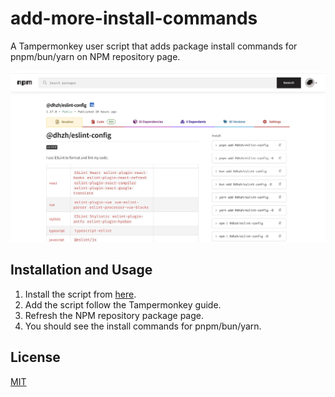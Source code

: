 # add-more-install-commands

A Tampermonkey user script that adds package install commands for pnpm/bun/yarn on NPM repository page.

![image](./screenshot.png)

## Installation and Usage

1. Install the script from [here](./add-more-install-commands.js).
2. Add the script follow the Tampermonkey guide.
3. Refresh the NPM repository package page.
4. You should see the install commands for pnpm/bun/yarn.

## License

[MIT](./LICENSE)
